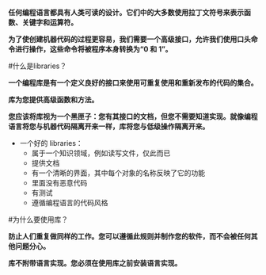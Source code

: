 **任何编程语言都具有人类可读的设计。它们中的大多数使用拉丁文符号来表示函数、关键字和运算符。**

**为了使创建机器代码的过程更容易，我们需要一个高级接口，允许我们使用口头命令进行操作，这些命令将被程序本身转换为“0 和 1”。**

#什么是libraries？

**一个编程库是有一个定义良好的接口来使用可重复使用和重新发布的代码的集合。**

**库为您提供高级函数和方法。**

**您应该将库视为一个黑匣子：您有其接口的文档，但您不需要知道实现。就像编程语言将您与机器代码隔离开来一样，库将您与低级操作隔离开来。**

* 一个好的 libraries：
  * 属于一个知识领域，例如读写文件，仅此而已
  * 提供文档
  * 有一个清晰的界面，其中每个对象的名称反映了它的功能
  * 里面没有恶意代码
  * 有测试
  * 遵循编程语言的代码风格

#为什么要使用库？

**防止人们重复做同样的工作。您可以遵循此规则并制作您的软件，而不会被任何其他问题分心。**

**库不附带语言实现。您必须在使用库之前安装语言实现。**

